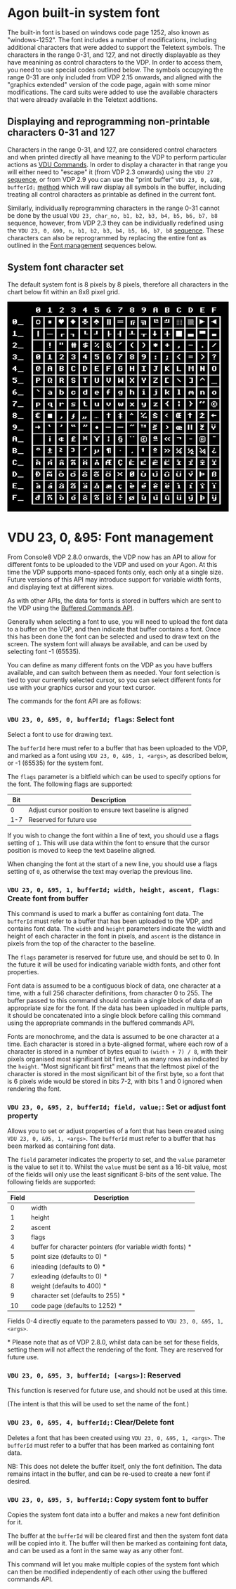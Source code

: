 # Agon built-in system font

The built-in font is based on windows code page 1252, also known as "windows-1252". The font includes a number of modifications, including additional characters that were added to support the Teletext symbols. The characters in the range 0-31, and 127, and not directly displayable as they have meanining as control characters to the VDP. In order to access them, you need to use special codes outlined below. The symbols occupying the range 0-31 are only included from VDP 2.15 onwards, and aligned with the "graphics extended" version of the code page, again with some minor modifications. The card suits were added to use the available characters that were already available in the Teletext additions.

## Displaying and reprogramming non-printable characters 0-31 and 127
Characters in the range 0-31, and 127, are considered control characters and when printed directly all have meaning to the VDP to perform particular actions as [VDU Commands](./VDU-Commands.md). In order to display a character in that range you will either need to "escape" it (from VDP 2.3 onwards) using the `VDU 27` [sequence](./VDU-Commands.md#vdu-27-char-output-character-to-screen-), or from VDP 2.9 you can use the "print buffer" `VDU 23, 0, &9B, bufferId;` [method](./System-Commands.md#vdu-23-0-9b-bufferid-print-the-contents-of-a-buffer-to-the-screen-) which will raw display all symbols in the buffer, including treating all control characters as printable as defined in the current font.

Similarly, individually reprogramming characters in the range 0-31 cannot be done by the usual `VDU 23, char_no, b1, b2, b3, b4, b5, b6, b7, b8` sequence, however, from VDP 2.3 they can be individually redefined using the `VDU 23, 0, &90, n, b1, b2, b3, b4, b5, b6, b7, b8` [sequence](./System-Commands.md#vdu-23-0-90-n-b1-b2-b3-b4-b5-b6-b7-b8-redefine-character-n-0-255-with-8-bytes-of-data--vdu-23-0-90). These characters can also be reprogrammed by replacing the entire font as outlined in the [Font management](./Font-API.md#vdu-23-0-95-font-management) sequences below.

## System font character set
The default system font is 8 pixels by 8 pixels, therefore all characters in the chart below fit within an 8x8 pixel grid.

![font map](../images/agon_default_font.png)

# VDU 23, 0, &95: Font management

From Console8 VDP 2.8.0 onwards, the VDP now has an API to allow for different fonts to be uploaded to the VDP and used on your Agon.  At this time the VDP supports mono-spaced fonts only, each only at a single size.  Future versions of this API may introduce support for variable width fonts, and displaying text at different sizes.

As with other APIs, the data for fonts is stored in buffers which are sent to the VDP using the [Buffered Commands API](Buffered-Commands-API.md).

Generally when selecting a font to use, you will need to upload the font data to a buffer on the VDP, and then indicate that buffer contains a font.  Once this has been done the font can be selected and used to draw text on the screen.  The system font will always be available, and can be used by selecting font -1 (65535).

You can define as many different fonts on the VDP as you have buffers available, and can switch between them as needed.  Your font selection is tied to your currently selected cursor, so you can select different fonts for use with your graphics cursor and your text cursor.

The commands for the font API are as follows:

### `VDU 23, 0, &95, 0, bufferId; flags`: Select font

Select a font to use for drawing text.

The `bufferId` here must refer to a buffer that has been uploaded to the VDP, and marked as a font using `VDU 23, 0, &95, 1, <args>`, as described below, or -1 (65535) for the system font.

The `flags` parameter is a bitfield which can be used to specify options for the font.  The following flags are supported:

| Bit | Description |
| --- | ----------- |
| 0   | Adjust cursor position to ensure text baseline is aligned |
| 1-7 | Reserved for future use |

If you wish to change the font within a line of text, you should use a flags setting of `1`.  This will use data within the font to ensure that the cursor position is moved to keep the text baseline aligned.

When changing the font at the start of a new line, you should use a flags setting of `0`, as otherwise the text may overlap the previous line.

### `VDU 23, 0, &95, 1, bufferId; width, height, ascent, flags`: Create font from buffer

This command is used to mark a buffer as containing font data.  The `bufferId` must refer to a buffer that has been uploaded to the VDP, and contains font data.  The `width` and `height` parameters indicate the width and height of each character in the font in pixels, and `ascent` is the distance in pixels from the top of the character to the baseline.

The `flags` parameter is reserved for future use, and should be set to 0.  In the future it will be used for indicating variable width fonts, and other font properties.

Font data is assumed to be a contiguous block of data, one character at a time, with a full 256 character definitions, from character 0 to 255.  The buffer passed to this command should contain a single block of data of an appropriate size for the font.  If the data has been uploaded in multiple parts, it should be concatenated into a single block before calling this command using the appropriate commands in the buffered commands API.

Fonts are monochrome, and the data is assumed to be one character at a time.  Each character is stored in a byte-aligned format, where each row of a character is stored in a number of bytes equal to `(width + 7) / 8`, with their pixels organised most significant bit first, with as many rows as indicated by the `height`.  "Most significant bit first" means that the leftmost pixel of the character is stored in the most significant bit of the first byte, so a font that is 6 pixels wide would be stored in bits 7-2, with bits 1 and 0 ignored when rendering the font.

### `VDU 23, 0, &95, 2, bufferId; field, value;`: Set or adjust font property

Allows you to set or adjust properties of a font that has been created using `VDU 23, 0, &95, 1, <args>`.  The `bufferId` must refer to a buffer that has been marked as containing font data.

The `field` parameter indicates the property to set, and the `value` parameter is the value to set it to.  Whilst the `value` must be sent as a 16-bit value, most of the fields will only use the least significant 8-bits of the sent value.  The following fields are supported:

| Field | Description |
| ----- | ----------- |
| 0	    | width |
| 1	    | height |
| 2	    | ascent |
| 3	    | flags |
| 4	    | buffer for character pointers (for variable width fonts) * |
| 5	    | point size (defaults to 0) * |
| 6	    | inleading (defaults to 0) * |
| 7	    | exleading (defaults to 0) * |
| 8	    | weight (defaults to 400) * |
| 9	    | character set (defaults to 255) * |
| 10    | code page (defaults to 1252) * |

Fields 0-4 directly equate to the parameters passed to `VDU 23, 0, &95, 1, <args>`.

\* Please note that as of VDP 2.8.0, whilst data can be set for these fields, setting them will not affect the rendering of the font.  They are reserved for future use.

### `VDU 23, 0, &95, 3, bufferId; [<args>]`: Reserved

This function is reserved for future use, and should not be used at this time.

(The intent is that this will be used to set the name of the font.)

### `VDU 23, 0, &95, 4, bufferId;`: Clear/Delete font

Deletes a font that has been created using `VDU 23, 0, &95, 1, <args>`.  The `bufferId` must refer to a buffer that has been marked as containing font data.

NB: This does not delete the buffer itself, only the font definition.  The data remains intact in the buffer, and can be re-used to create a new font if desired.

### `VDU 23, 0, &95, 5, bufferId;`: Copy system font to buffer

Copies the system font data into a buffer and makes a new font definition for it.

The buffer at the `bufferId` will be cleared first and then the system font data will be copied into it.  The buffer will then be marked as containing font data, and can be used as a font in the same way as any other font.

This command will let you make multiple copies of the system font which can then be modified independently of each other using the buffered commands API.

